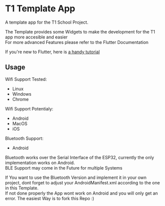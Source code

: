 # T1 Template App
A template app for the T1 School Project.

The Template provides some Widgets to make the development for the T1 app more accesible and easier  
For more advanced Features please refer to the Flutter Documentation  

If you're new to Flutter, here is [a handy tutorial](https://flutter.dev/docs/get-started/codelab)

## Usage

Wifi Support Tested:
- Linux
- Windows
- Chrome

Wifi Support Potentialy:
- Android
- MacOS
- iOS

Bluetooth Support:
- Android

Bluetooth works over the Serial Interface of the ESP32, currently the only implementation works on Android.  
BLE Support may come in the Future for multiple Systems

If You want to use the Bluetooth Version and implement it in your own project, dont forget to adjust your AndroidManifest.xml according to the one in this Template.  
If not done properly the App wont work on Android and you will only get an error. The easiest Way is to fork this Repo :)
